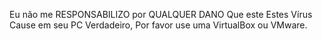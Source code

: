 Eu não me RESPONSABILIZO por QUALQUER DANO 
Que este Estes Vírus Cause em seu PC Verdadeiro, Por favor use uma VirtualBox ou VMware.
